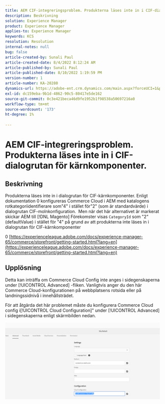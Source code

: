 ```yaml
---
title: AEM CIF-integreringsproblem. Produkterna läses inte in i CIF-dialogrutan för kärnkomponenter.
description: Beskrivning
solution: Experience Manager
product: Experience Manager
applies-to: Experience Manager
keywords: KCS
resolution: Resolution
internal-notes: null
bug: false
article-created-by: Sunali Paul
article-created-date: 8/4/2022 8:12:24 AM
article-published-by: Sunali Paul
article-published-date: 8/10/2022 1:19:59 PM
version-number: 1
article-number: KA-20280
dynamics-url: https://adobe-ent.crm.dynamics.com/main.aspx?forceUCI=1&pagetype=entityrecord&etn=knowledgearticle&id=b6bf0d28-cd13-ed11-b83d-002248086a27
exl-id: dc159eba-9b1d-4862-90c5-80417e5de162
source-git-commit: 0c3e421beca46d9fe1952b1f98538a50697216a0
workflow-type: tm+mt
source-wordcount: '173'
ht-degree: 1%

---
```


# AEM CIF-integreringsproblem. Produkterna läses inte in i CIF-dialogrutan för kärnkomponenter.

## Beskrivning

Produkterna läses inte in i dialogrutan för CIF-kärnkomponenter. Enligt dokumentation 0 konfigureras Commerce Cloud i AEM med katalogens rotkategoriidentifierare som&quot;4&quot; i stället för&quot;2&quot; (som är standardvärde) i dialogrutan CIF-molnkonfiguration.  Men när det här alternativet är markerat skickar AEM till [!DNL Magento] Förekomster visas `CategoryId` som &quot;2&quot; (defaultValue) i stället för &quot;4&quot; på grund av att produkterna inte läses in i dialogrutan för CIF-kärnkomponenter

0 [https://experienceleague.adobe.com/docs/experience-manager-65/commerce/storefront/getting-started.html?lang=en](https://experienceleague.adobe.com/docs/experience-manager-65/commerce/storefront/getting-started.html?lang=en)

## Upplösning


Detta kan inträffa om Commerce Cloud Config inte anges i sidegenskaperna under [!UICONTROL Advanced] -fliken. Vanligtvis anger du den här Commerce Cloud-konfigurationen på webbplatsens rotsida eller på landningssidnivå i innehållsträdet.

För att åtgärda det här problemet måste du konfigurera Commerce Cloud config i[!UICONTROL Cloud Configuration]&quot; under [!UICONTROL Advanced] i sidegenskaperna enligt skärmbilden nedan.

![](assets/35698328-9514-ed11-b83d-002248086a9c.png)
